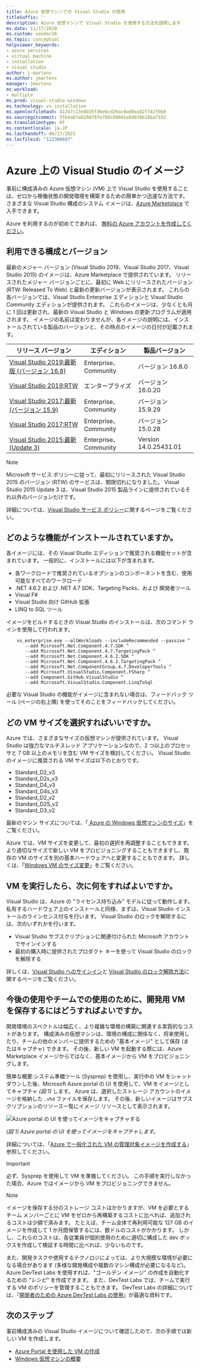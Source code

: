 ```yaml
---
title: Azure 仮想マシンでの Visual Studio の使用
titleSuffix: ''
description: Azure 仮想マシンで Visual Studio を使用する方法を説明します
ms.date: 11/17/2020
ms.custom: seodec18
ms.topic: conceptual
helpviewer_keywords:
- azure services
- virtual machine
- installation
- visual studio
author: j-martens
ms.author: jmartens
manager: jmartens
ms.workload:
- multiple
ms.prod: visual-studio-windows
ms.technology: vs-installation
ms.openlocfilehash: 41247c13e8b35fd6e6cd26ac0ad0ea82f742fbb0
ms.sourcegitcommit: 5fb4a67a8208707e79dc09601e8db70b16ba7192
ms.translationtype: HT
ms.contentlocale: ja-JP
ms.lasthandoff: 06/17/2021
ms.locfileid: "112306697"
---
```

# <a name="visual-studio-images-on-azure"></a>Azure 上の Visual Studio のイメージ

事前に構成済みの Azure 仮想マシン (VM) 上で Visual Studio を使用することは、ゼロから稼働状態の開発環境を構築するための簡単かつ迅速な方法です。 さまざまな Visual Studio 構成のシステム イメージは、[Azure Marketplace](https://azuremarketplace.microsoft.com/marketplace/apps/category/compute?filters=virtual-machine-images%3Bmicrosoft%3Bwindows&page=1&subcategories=application-infrastructure) で入手できます。

Azure を利用するのが初めてであれば、 [無料の Azure アカウントを作成してください](https://azure.microsoft.com/free)。

## <a name="what-configurations-and-versions-are-available"></a>利用できる構成とバージョン

最新のメジャー バージョン (Visual Studio 2019、Visual Studio 2017、Visual Studio 2015) のイメージは、Azure Marketplace で提供されています。  リリースされたメジャー バージョンごとに、最初に Web にリリースされたバージョン (RTW: Released To Web) と最新の更新バージョンが表示されます。  これらの各バージョンでは、Visual Studio Enterprise エディションと Visual Studio Community エディションが提供されます。  これらのイメージは、少なくとも月に 1 回は更新され、最新の Visual Studio と Windows の更新プログラムが適用されます。  イメージの名前は変わりませんが、各イメージの説明には、インストールされている製品のバージョンと、その時点のイメージの日付が記載されます。

| リリース バージョン                                                                                                                                                | エディション              | 製品バージョン       |
|----------------------------------------------------------------------------------------------------------------------------------------------------------------|-----------------------|-----------------------|
| [Visual Studio 2019:最新版 (バージョン 16.8)](https://azuremarketplace.microsoft.com/marketplace/apps/microsoftvisualstudio.visualstudio2019latest?tab=Overview) | Enterprise、Community | バージョン 16.8.0        |
| [Visual Studio 2019:RTW](https://azuremarketplace.microsoft.com/marketplace/apps/microsoftvisualstudio.visualstudio2019?tab=Overview)                         | エンタープライズ            | バージョン 16.0.20       |
| [Visual Studio 2017:最新 (バージョン 15.9)](https://azuremarketplace.microsoft.com/marketplace/apps/microsoftvisualstudio.visualstudio?tab=Overview)           | Enterprise、Community | バージョン 15.9.29       |
| [Visual Studio 2017:RTW](https://azuremarketplace.microsoft.com/marketplace/apps/microsoftvisualstudio.visualstudio?tab=Overview)                             | Enterprise、Community | バージョン 15.0.28       |
| [Visual Studio 2015:最新 (Update 3)](https://azuremarketplace.microsoft.com/marketplace/apps/microsoftvisualstudio.visualstudio?tab=Overview)               | Enterprise、Community | Version 14.0.25431.01 |

> [!NOTE]
> Microsoft サービス ポリシーに従って、最初にリリースされた Visual Studio 2015 のバージョン (RTW) のサービスは、期限切れになりました。 Visual Studio 2015 Update 3 は、Visual Studio 2015 製品ラインに提供されているそれ以外のバージョンだけです。

詳細については、[Visual Studio サービス ポリシー](/visualstudio/productinfo/vs-servicing-vs)に関するページをご覧ください。

## <a name="what-features-are-installed"></a>どのような機能がインストールされていますか。

各イメージには、その Visual Studio エディションで推奨される機能セットが含まれています。 一般的に、インストールには以下が含まれます。

* 各ワークロードで推奨されているオプションのコンポーネントを含む、使用可能なすべてのワークロード
* .NET 4.6.2 および .NET 4.7 SDK、Targeting Packs、および 開発者ツール
* Visual F#
* Visual Studio 向け GitHub 拡張
* LINQ to SQL ツール

イメージをビルドするときの Visual Studio のインストールは、次のコマンド ラインを使用して行われます。

```shell
    vs_enterprise.exe --allWorkloads --includeRecommended --passive ^
       --add Microsoft.Net.Component.4.7.SDK ^
       --add Microsoft.Net.Component.4.7.TargetingPack ^
       --add Microsoft.Net.Component.4.6.2.SDK ^
       --add Microsoft.Net.Component.4.6.2.TargetingPack ^
       --add Microsoft.Net.ComponentGroup.4.7.DeveloperTools ^
       --add Microsoft.VisualStudio.Component.FSharp ^
       --add Component.GitHub.VisualStudio ^
       --add Microsoft.VisualStudio.Component.LinqToSql
```

必要な Visual Studio の機能がイメージに含まれない場合は、フィードバック ツール (ページの右上隅) を使ってそのことをフィードバックしてください。

## <a name="what-size-vm-should-i-choose"></a>どの VM サイズを選択すればいいですか。

Azure では、さまざまなサイズの仮想マシンが提供されています。 Visual Studio は強力なマルチスレッド アプリケーションなので、2 つ以上のプロセッサと 7 GB 以上のメモリを含む VM サイズを検討してください。 Visual Studio のイメージに推奨される VM サイズは以下のとおりです。

* Standard_D2_v3
* Standard_D2s_v3
* Standard_D4_v3
* Standard_D4s_v3
* Standard_D2_v2
* Standard_D2S_v2
* Standard_D3_v2

最新のマシン サイズについては、「[ Azure の Windows 仮想マシンのサイズ](/azure/virtual-machines/windows/sizes)」をご覧ください。

Azure では、VM サイズを変更して、最初の選択を再調整することもできます。 より適切なサイズで新しい VM をプロビジョニングすることもできますし、既存の VM のサイズを別の基本ハードウェアへと変更することもできます。 詳しくは、「[Windows VM のサイズ変更](/azure/virtual-machines/windows/resize-vm)」をご覧ください。

## <a name="after-the-vm-is-running-whats-next"></a>VM を実行したら、次に何をすればよいですか。

Visual Studio は、Azure の "ライセンス持ち込み" モデルに従って動作します。 私有するハードウェア上のインストールと同様、まずは、Visual Studio インストールのラインセンス付与を行います。 Visual Studio のロックを解除するには、次のいずれかを行います。

* Visual Studio サブスクリプションに関連付けられた Microsoft アカウントでサインインする
* 最初の購入時に提供されたプロダクト キーを使って Visual Studio のロックを解除する

詳しくは、[Visual Studio へのサインイン](../ide/signing-in-to-visual-studio.md)と [Visual Studio のロック解除方法](../ide/how-to-unlock-visual-studio.md)に関するページをご覧ください。

## <a name="how-do-i-save-the-development-vm-for-future-or-team-use"></a>今後の使用やチームでの使用のために、開発用 VM を保存するにはどうすればよいですか。

開発環境のスペクトルは幅広く、より複雑な環境の構築に関連する実質的なコストがあります。 構成済みの仮想マシンは、環境の構成に関係なく、将来使用したり、チームの他のメンバーに提供するための "基本イメージ" として保存 (またはキャプチャ) できます。 その後、新しい VM を起動する際には、Azure Marketplace イメージからではなく、基本イメージから VM をプロビジョニングします。

簡単な概要:システム準備ツール (Sysprep) を使用し、実行中の VM をシャットダウンした後、Microsoft Azure portal の UI を使用して、VM をイメージとしてキャプチャ *(図 1)* します。 Azure は、選択したストレージ アカウントのイメージを格納した `.vhd` ファイルを保存します。 その後、新しいイメージはサブスクリプションのリソース一覧にイメージ リソースとして表示されます。

![Azure portal の UI を使ってイメージをキャプチャする](media/capture-vm.png)

*(図 1) Azure portal の UI を使ってイメージをキャプチャします。*

詳細については、「[Azure で一般化された VM の管理対象イメージを作成する](/azure/virtual-machines/windows/capture-image-resource)」参照してください。

> [!IMPORTANT]
> 必ず、Sysprep を使用して VM を準備してください。 この手順を実行しなかった場合、Azure ではイメージから VM をプロビジョニングできません。

> [!NOTE]
> イメージを保存する分のストレージ コストはかかりますが、VM を必要とするチーム メンバーごとに VM をゼロから再構築するコストに比べれば、追加されるコストは少額で済みます。 たとえば、チーム全体で再利用可能な 127 GB のイメージを作成して 1 か月間保管するには、数ドルのコストがかかります。 しかし、これらのコストは、各従業員が個別使用のために適切に構成した dev ボックスを作成して検証する時間に比べれば、少ないものです。

また、開発タスクや使用するテクノロジによっては、より大規模な環境が必要になる場合があります (多様な開発構成や複数のマシン構成が必要になるなど)。 Azure DevTest Labs を使用すれば、"ゴールデン イメージ" の作成を自動化するための _"レシピ"_ を作成できます。 また、DevTest Labs では、チームで実行する VM のポリシーを管理することもできます。 DevTest Labs の詳細については、「[開発者のための Azure DevTest Labs の使用](/azure/devtest-lab/devtest-lab-developer-lab)」が最適な資料です。

## <a name="next-steps"></a>次のステップ

事前構成済みの Visual Studio イメージについて確認したので、次の手順では新しい VM を作成します。

* [Azure Portal を使用した VM の作成](/azure/virtual-machines/windows/quick-create-portal)
* [Windows 仮想マシンの概要](/azure/virtual-machines/windows/overview)
